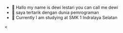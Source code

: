 - 👋 Hallo my name is dewi lestari
     you can call me dewi
- 👀 saya tertarik dengan dunia pemrograman 
- 🌱 Currently I am studying at SMK 1 Indralaya Selatan

  
  


<!---
dewi-Xll/dewi-Xll is a ✨ special ✨ repository because its `README.md` (this file) appears on your GitHub profile.
You can click the Preview link to take a look at your changes.
--->
<
